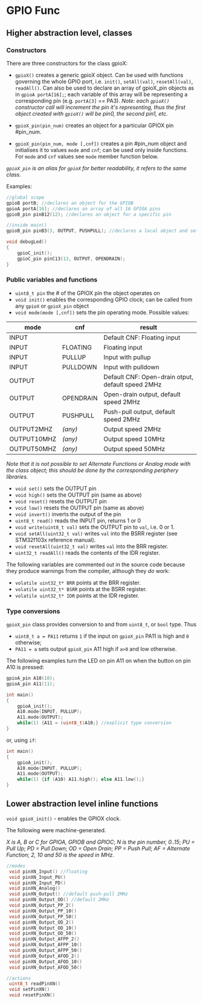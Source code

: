# GPIO Func

## Higher abstraction level, classes
### Constructors

There are three constructors for the class gpioX:
* `gpioX()` creates a generic gpioX object. Can be used with functions governing the whole GPIO port, i.e. `init()`, `setAll(val)`, `resetAll(val)`, `readAll()`. Can also be used to declare an array of gpioX_pin objects as in `gpioA portA[16];`; each variable of this array will be representing a corresponding pin (e.g. `portA[3]` == PA3). _Note: each `gpioX()` constructor call will increment the pin it's representing, thus the first object created with `gpioX()` will be pin0, the second pin1, etc._

* `gpioX_pin(pin_num)` creates an object for a particular GPIOX pin #pin_num.

* `gpioX_pin(pin_num, mode [,cnf])` creates a pin #pin_num object and initialises it to values `mode` and `cnf`; can be used only inside functions. For `mode` and `cnf` values see `mode` member function below.

_`gpioX_pin` is an alias for `gpioX` for better readability, it refers to the same class._

Examples:
```c++
//global scope
gpioB portB; //declares an object for the GPIOB
gpioA portA[16]; //declares an array of all 16 GPIOA pins
gpioB_pin pinB12(12); //declares an object for a specific pin

//inside main()
gpioB_pin pinB3(3, OUTPUT, PUSHPULL); //declares a local object and sets up a specific pin

void debugLed()
{
    gpioC_init();
    gpioC_pin pinC13(13, OUTPUT, OPENDRAIN);
}
```
### Public variables and functions
* `uint8_t pin` the # of the GPIOX pin the object operates on
* `void init()` enables the corresponding GPIO clock; can be called from any `gpioX` or `gpioX_pin` object
* `void mode(mode [,cnf])` sets the pin operating mode. Possible values:

|mode|cnf|result|
|---|---|---|
|INPUT| |Default CNF: Floating input|
|INPUT|FLOATING|Floating input|
|INPUT|PULLUP|Input with pullup|
|INPUT|PULLDOWN|Input with pulldown|
|OUTPUT|  |Default CNF: Open-drain otput, default speed 2MHz|
|OUTPUT|OPENDRAIN|Open-drain output, default speed 2MHz|
|OUTPUT|PUSHPULL|Push-pull output, default speed 2MHz|
|OUTPUT2MHZ|_(any)_|Output speed 2MHz|
|OUTPUT10MHZ|_(any)_|Output speed 10MHz|
|OUTPUT50MHZ|_(any)_|Output speed 50MHz|

_Note that it is not possible to set Alternate Functions or Analog mode with the class object; this should be done by the corresponding periphery libraries._

* `void set()` sets the OUTPUT pin
* `void high()` sets the OUTPUT pin (same as above)
* `void reset()` resets the OUTPUT pin
* `void low()` resets the OUTPUT pin (same as above)
* `void invert()` inverts the output of the pin
* `uint8_t read()` reads the INPUT pin, returns 1 or 0
* `void write(uint8_t val)` sets the OUTPUT pin to `val`, i.e. 0 or 1.
* `void setAll(uint32_t val)` writes `val` into the BSRR register (see STM32f103x reference manual).
* `void resetAll(uint32_t val)` writes `val` into the BRR register.
* `uint32_t readAll()` reads the contents of the IDR register.

The following variables are commented out in the source code because they produce warnings from the compiler, although they _do_ work:

* `volatile uint32_t* BRR` points at the BRR register.
* `volatile uint32_t* BSRR` points at the BSRR register.
* `volatile uint32_t* IDR` points at the IDR register.

### Type conversions

`gpioX_pin` class provides conversion to and from `uint8_t`, or `bool` type. Thus

* `uint8_t a = PA11` returns `1` if the input on `gpioX_pin` PA11 is high and `0` otherwise;
* `PA11 = a` sets output `gpioX_pin` A11 high if `a>0` and low otherwise.

The following examples turn the LED on pin A11 on when the button on pin A10 is pressed:

```c++
gpioA_pin A10(10);
gpioA_pin A11(11);

int main()
{
	gpioA_init();
	A10.mode(INPUT, PULLUP);
	A11.mode(OUTPUT);
	while(1) {A11 = (uint8_t)A10;} //explicit type conversion
}
```
or, using `if`:
```c++
int main()
{
	gpioA_init();
	A10.mode(INPUT, PULLUP);
	A11.mode(OUTPUT);
	while(1) {if (A10) A11.high(); else A11.low();}
}
```

## Lower abstraction level inline functions

`void gpioX_init()` - enables the GPIOX clock.

The following were machine-generated.

_X is A, B or C for GPIOA, GPIOB and GPIOC_; _N is the pin number, 0..15_; _PU = Pull Up_; _PD = Pull Down_; _OD = Open Drain_; _PP = Push Pull_; _AF = Alternate Function_; _2, 10 and 50 is the speed in MHz_.

```c++
//modes
 void pinXN_Input() //floating
 void pinXN_Input_PU()
 void pinXN_Input_PD()
 void pinXN_Analog()
 void pinXN_Output() //default push-pull 2MHz
 void pinXN_Output_OD() //default 2MHz
 void pinXN_Output_PP_2()
 void pinXN_Output_PP_10()
 void pinXN_Output_PP_50()
 void pinXN_Output_OD_2()
 void pinXN_Output_OD_10()
 void pinXN_Output_OD_50()
 void pinXN_Output_AFPP_2()
 void pinXN_Output_AFPP_10()
 void pinXN_Output_AFPP_50()
 void pinXN_Output_AFOD_2()
 void pinXN_Output_AFOD_10()
 void pinXN_Output_AFOD_50()

//actions
 uint8_t readPinXN()
 void setPinXN()
 void resetPinXN()
